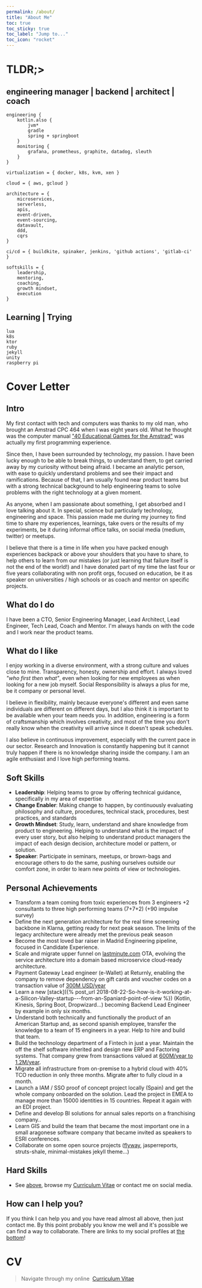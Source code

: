 ```yaml
---
permalink: /about/
title: "About Me"
toc: true
toc_sticky: true
toc_label: "Jump to..."
toc_icon: "rocket"
---
```

# TLDR;>

## engineering manager \| backend \| architect \| coach
```
engineering {
    kotlin.also {
        jvm*
        gradle
        spring + springboot
    }
    monitoring {
        grafana, prometheus, graphite, datadog, sleuth
    }
}

virtualization = { docker, k8s, kvm, xen }

cloud = { aws, gcloud }

architecture = { 
    microservices, 
    serverless, 
    apis, 
    event-driven, 
    event-sourcing, 
    datavault, 
    ddd,
    cqrs
}

ci/cd = { buildkite, spinaker, jenkins, 'github actions', 'gitlab-ci' }

softskills = { 
    leadership, 
    mentoring,
    coaching,
    growth mindset,
    execution
}
```

## Learning \| Trying
```
lua
k8s
ktor
ruby
jekyll
unity
raspberry pi
```

# Cover Letter

## Intro 

My first contact with tech and computers was thanks to my old man, who brought an Amstrad CPC 464 when I was eight years old.
What he thought was the computer manual ["40 Educational Games for the Amstrad"](http://www.cpcwiki.eu/index.php/40_Educational_Games_for_the_Amstrad_CPC464)
was actually my first programming experience.

Since then, I have been surrounded by technology, my passion.
I have been lucky enough to be able to break things, to understand them, to get carried away by my curiosity without being
afraid.
I became an analytic person, with ease to quickly understand problems and see their impact and ramifications.
Because of that, I am usually found near product teams but with a strong technical background to help engineering teams
to solve problems with the right technology at a given moment.

As anyone, when I am passionate about something, I get absorbed and I love talking about it.
In special, science but particularly technology, engineering and space.
This passion made me during my journey to find time to share my experiences, learnings, take overs or the results of 
my experiments, be it during informal office talks, on social media (medium, twitter) or meetups.

I believe that there is a time in life when you have packed enough experiences backpack or above your shoulders that you
have to share, to help others to learn from our mistakes (or just learning that failure itself is not the end of the 
world!) and I have donated part of my time the last four or five years collaborating with non profit orgs, focused on
education, be it as speaker on universities / high schools or as coach and mentor on specific projects.

## What do I do
I have been a CTO, Senior Engineering Manager, Lead Architect, Lead Engineer, Tech Lead, Coach and Mentor.
I'm always hands on with the code and I work near the product teams.

## What do I like

I enjoy working in a diverse environment, with a strong culture and values close to mine.
Transparency, honesty, ownership and effort.
I always loved _"who first then what"_, even when looking for new employees as when looking for a new job myself.
Social Responsibility is always a plus for me, be it company or personal level.

I believe in flexibility, mainly because everyone's different and even same individuals 
are different on different days, but I also think it is important to be available when your team needs you.
In addition, engineering is a form of craftsmanship which involves creativity, and most of the time you don't really 
know when the creativity will arrive since it doesn't speak schedules.

I also believe in continuous improvement, especially with the current pace in our sector.
Research and Innovation is constantly happening but it cannot truly happen if there is no knowledge sharing inside the
company. I am an agile enthusiast and I love high performing teams.

## Soft Skills

- **Leadership**: Helping teams to grow by offering technical guidance, specifically in my area of expertise
- **Change Enabler**: Making change to happen, by continuously evaluating philosophy and culture, procedures, technical 
stack, procedures, best practices, and standards
- **Growth Mindset**: Study, learn, understand and share knowledge from product to engineering.
Helping to understand what is the impact of every user story, but also helping to understand product managers the 
impact of each design decision, architecture model or pattern, or solution.
- **Speaker**: Participate in seminars, meetups, or brown-bags and encourage others to do the same, pushing ourselves
outside our comfort zone, in order to learn new points of view or technologies.

## Personal Achievements
- Transform a team coming from toxic experiences from 3 engineers +2 consultants to three high performing teams (7+7+2) (+90 impulse survey)
- Define the next generation architecture for the real time screening backbone in Klarna, getting ready for
  next peak season. The limits of the legacy architecture were already met the previous peak season
- Become the most loved bar raiser in Madrid Engineering pipeline, focused in Candidate Experience.
- Scale and migrate upper funnel on [lastminute.com](https://www.linkedin.com/company/lastminute.com/) OTA, evolving 
the service architecture into a domain based microservice cloud-ready architecture.
- Payment Gateway Lead engineer (e-Wallet) at Returnly, enabling the company to remove dependency on gift cards and 
voucher codes on a transaction value of [300M USD/year](https://venturebeat.com/2019/01/30/returnly-raises-8-million-to-streamline-customer-returns/)
- Learn a new [stack]({% post_url 2018-08-22-So-how-is-it-working-at-a-Silicon-Valley-startup---from-an-Spaniard-point-of-view %}) 
(Kotlin, Kinesis, Spring Boot, Dropwizard...) becoming Backend Lead Engineer by example in only six months.
- Understand both technically and functionally the product of an American Startup and, as second spanish employee, 
transfer the knowledge to a team of 15 engineers in a year. Help to hire and build that team.
- Build the technology department of a Fintech in just a year.
Maintain the off the shelf software inherited and design new ERP and Factoring systems.
That company grew from transactions valued at [600M/year to 1.2M/year](https://www.expansion.com/empresas/banca/2020/07/18/5f1200ffe5fdeafa038b460e.html).
- Migrate all infrastructure from on-premise to a hybrid cloud with 40% TCO reduction in only three months.
Migrate after to fully cloud in a month.
- Launch a IAM / SSO proof of concept project locally (Spain) and get the whole company onboarded on the solution.
Lead the project in EMEA to manage more than 15000 identities in 15 countries. Repeat it again with an EDI project.
- Define and develop BI solutions for annual sales reports on a franchising company..
- Learn GIS and build the team that became the most important one in a small aragonese software company that became 
invited as speakers to ESRI conferences.
- Collaborate on some open source projects ([flyway](https://flywaydb.org/documentation/contribute/hallOfFame), jasperreports, struts-shale, minimal-mistakes jekyll theme...)

## Hard Skills
- See [above](#tldr), browse my [Curriculum Vitae](/curriculum-vitae/) or contact me on social media.

## How can I help you?
If you think I can help you and you have read almost all above, then just contact me. By this point probably you know me
well and it's possible we can find a way to collaborate. There are links to my social profiles at [the bottom](#footer)!

# CV
> Navigate through my online &nbsp;[Curriculum Vitae](/curriculum-vitae/)

